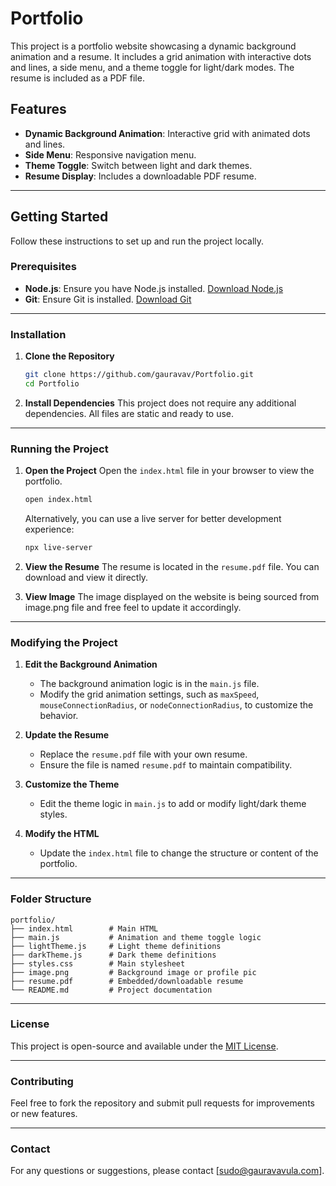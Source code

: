 # Portfolio 

This project is a portfolio website showcasing a dynamic background animation and a resume. It includes a grid animation with interactive dots and lines, a side menu, and a theme toggle for light/dark modes. The resume is included as a PDF file.

## Features
- **Dynamic Background Animation**: Interactive grid with animated dots and lines.
- **Side Menu**: Responsive navigation menu.
- **Theme Toggle**: Switch between light and dark themes.
- **Resume Display**: Includes a downloadable PDF resume.

---

## Getting Started

Follow these instructions to set up and run the project locally.

### Prerequisites
- **Node.js**: Ensure you have Node.js installed. [Download Node.js](https://nodejs.org/)
- **Git**: Ensure Git is installed. [Download Git](https://git-scm.com/)

---

### Installation

1. **Clone the Repository**
   ```bash
   git clone https://github.com/gauravav/Portfolio.git
   cd Portfolio
   ```

2. **Install Dependencies**
   This project does not require any additional dependencies. All files are static and ready to use.

---

### Running the Project

1. **Open the Project**
   Open the `index.html` file in your browser to view the portfolio.

   ```bash
   open index.html
   ```

   Alternatively, you can use a live server for better development experience:
   ```bash
   npx live-server
   ```

2. **View the Resume**
   The resume is located in the `resume.pdf` file. You can download and view it directly.

3. **View Image**
    The image displayed on the website is being sourced from image.png file and free feel to update it accordingly.

---

### Modifying the Project

1. **Edit the Background Animation**
   - The background animation logic is in the `main.js` file.
   - Modify the grid animation settings, such as `maxSpeed`, `mouseConnectionRadius`, or `nodeConnectionRadius`, to customize the behavior.

2. **Update the Resume**
   - Replace the `resume.pdf` file with your own resume.
   - Ensure the file is named `resume.pdf` to maintain compatibility.

3. **Customize the Theme**
   - Edit the theme logic in `main.js` to add or modify light/dark theme styles.

4. **Modify the HTML**
   - Update the `index.html` file to change the structure or content of the portfolio.

---

### Folder Structure

```
portfolio/
├── index.html        # Main HTML
├── main.js           # Animation and theme toggle logic
├── lightTheme.js     # Light theme definitions
├── darkTheme.js      # Dark theme definitions
├── styles.css        # Main stylesheet
├── image.png         # Background image or profile pic
├── resume.pdf        # Embedded/downloadable resume
└── README.md         # Project documentation
```

---

### License

This project is open-source and available under the [MIT License](LICENSE).

---

### Contributing

Feel free to fork the repository and submit pull requests for improvements or new features.

---

### Contact

For any questions or suggestions, please contact [sudo@gauravavula.com].